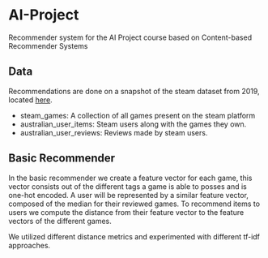 # AI-Project
Recommender system for the AI Project course based on Content-based Recommender Systems 

## Data
Recommendations are done on a snapshot of the steam dataset from 2019, located [here](http://deepx.ucsd.edu/public/jmcauley/steam/). 
* steam_games: A collection of all games present on the steam platform
* australian_user_items: Steam users along with the games they own.
* australian_user_reviews: Reviews made by steam users.

## Basic Recommender
In the basic recommender we create a feature vector for each game, this vector consists out of the different tags a game is able to posses and is one-hot encoded. A user will be represented by a similar feature vector, composed of the median for their reviewed games. To recommend items to users we compute the distance from their feature vector to the feature vectors of the different games. 

We utilized different distance metrics and experimented with different tf-idf approaches.